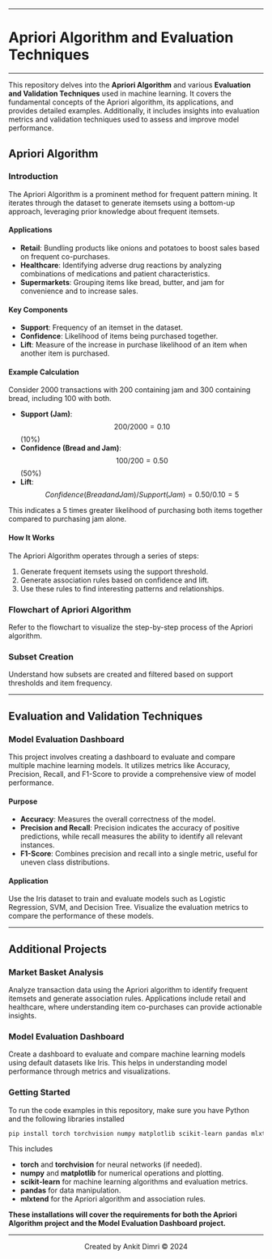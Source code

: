 #
---
# **Apriori Algorithm and Evaluation Techniques**
---
This repository delves into the **Apriori Algorithm** and various **Evaluation and Validation Techniques** used in machine learning. It covers the fundamental concepts of the Apriori algorithm, its applications, and provides detailed examples. Additionally, it includes insights into evaluation metrics and validation techniques used to assess and improve model performance.

## **Apriori Algorithm**

### **Introduction**
The Apriori Algorithm is a prominent method for frequent pattern mining. It iterates through the dataset to generate itemsets using a bottom-up approach, leveraging prior knowledge about frequent itemsets.

#### **Applications**
- **Retail**: Bundling products like onions and potatoes to boost sales based on frequent co-purchases.
- **Healthcare**: Identifying adverse drug reactions by analyzing combinations of medications and patient characteristics.
- **Supermarkets**: Grouping items like bread, butter, and jam for convenience and to increase sales.

#### **Key Components**
- **Support**: Frequency of an itemset in the dataset.
- **Confidence**: Likelihood of items being purchased together.
- **Lift**: Measure of the increase in purchase likelihood of an item when another item is purchased.

#### **Example Calculation**
Consider 2000 transactions with 200 containing jam and 300 containing bread, including 100 with both.
- **Support (Jam)**: $$200 / 2000 = 0.10$$ (10%)
- **Confidence (Bread and Jam)**: $$100 / 200 = 0.50$$ (50%)
- **Lift**: $$Confidence(Bread and Jam) / Support(Jam) = 0.50 / 0.10 = 5$$

This indicates a 5 times greater likelihood of purchasing both items together compared to purchasing jam alone.

#### **How It Works**
The Apriori Algorithm operates through a series of steps:
1. Generate frequent itemsets using the support threshold.
2. Generate association rules based on confidence and lift.
3. Use these rules to find interesting patterns and relationships.

### **Flowchart of Apriori Algorithm**
Refer to the flowchart to visualize the step-by-step process of the Apriori algorithm.

### **Subset Creation**
Understand how subsets are created and filtered based on support thresholds and item frequency.

---

## **Evaluation and Validation Techniques**

### **Model Evaluation Dashboard**
This project involves creating a dashboard to evaluate and compare multiple machine learning models. It utilizes metrics like Accuracy, Precision, Recall, and F1-Score to provide a comprehensive view of model performance.

#### **Purpose**
- **Accuracy**: Measures the overall correctness of the model.
- **Precision and Recall**: Precision indicates the accuracy of positive predictions, while recall measures the ability to identify all relevant instances.
- **F1-Score**: Combines precision and recall into a single metric, useful for uneven class distributions.

#### **Application**
Use the Iris dataset to train and evaluate models such as Logistic Regression, SVM, and Decision Tree. Visualize the evaluation metrics to compare the performance of these models.

---

## **Additional Projects**

### **Market Basket Analysis**
Analyze transaction data using the Apriori algorithm to identify frequent itemsets and generate association rules. Applications include retail and healthcare, where understanding item co-purchases can provide actionable insights.

### **Model Evaluation Dashboard**
Create a dashboard to evaluate and compare machine learning models using default datasets like Iris. This helps in understanding model performance through metrics and visualizations.

### **Getting Started**

To run the code examples in this repository, make sure you have Python and the following libraries installed
```bash
pip install torch torchvision numpy matplotlib scikit-learn pandas mlxtend
```

This includes
- **torch** and **torchvision** for neural networks (if needed).
- **numpy** and **matplotlib** for numerical operations and plotting.
- **scikit-learn** for machine learning algorithms and evaluation metrics.
- **pandas** for data manipulation.
- **mlxtend** for the Apriori algorithm and association rules.

**These installations will cover the requirements for both the Apriori Algorithm project and the Model Evaluation Dashboard project.**

---

<div align="center">
    Created by Ankit Dimri  
    © 2024
</div>
